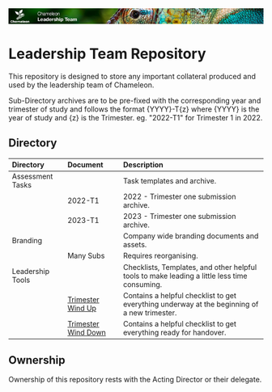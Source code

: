 <img src="branding/images/chameleon-leadership-banner-slim.png" alt="Chameleon Leadership Team" width="768"/>

# Leadership Team Repository

This repository is designed to store any important collateral produced and used by the leadership team of Chameleon.

Sub-Directory archives are to be pre-fixed with the corresponding year and trimester of study and follows the format {YYYY}-T{z} where {YYYY} is the year of study and {z} is the Trimester.
eg. "2022-T1" for Trimester 1 in 2022.

## Directory 
| Directory | Document | Description|
|:---   |:---   |:---   |
|Assessment Tasks  | | Task templates and archive.  |
|    |   2022-T1 | 2022 - Trimester one submission archive. |
|    |   2023-T1 | 2023 - Trimester one submission archive. |
|Branding|     | Company wide branding documents and assets. |
|    | Many Subs | Requires reorganising. |
|Leadership Tools | | Checklists, Templates, and other helpful tools to make leading a little less time consuming.|
|     | <a href="https://github.com/Chameleon-company/Chameleon-Documents/blob/456172a8b29719b543bfdca0d651b36c5e955015/Chameleon_Policies_and_Guides/Trimester%20Wind%20Up.md" target="_blank">Trimester Wind Up</a>  | Contains a helpful checklist to get everything underway at the beginning of a new trimester. |
|     | <a href="https://github.com/Chameleon-company/Chameleon-Documents/blob/456172a8b29719b543bfdca0d651b36c5e955015/Chameleon_Policies_and_Guides/Trimester%20Wind%20Down.md" target="_blank">Trimester Wind Down</a>  | Contains a helpful checklist to get everything ready for handover. |

## Ownership
Ownership of this repository rests with the Acting Director or their delegate.
